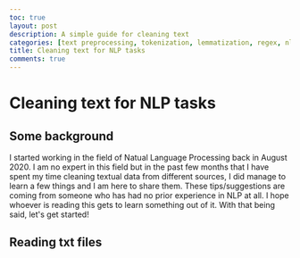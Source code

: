 ```yaml
---
toc: true
layout: post
description: A simple guide for cleaning text
categories: [text preprocessing, tokenization, lemmatization, regex, nltk]
title: Cleaning text for NLP tasks
comments: true
---
```


# Cleaning text for NLP tasks

## Some background

I started working in the field of Natual Language Processing back in August 2020. I am no expert in this field but in the past few months that I have spent my time cleaning textual data from different sources, I did manage to learn a few things and I am here to share them. These tips/suggestions are coming from someone who has had no prior experience in NLP at all. I hope whoever is reading this gets to learn something out of it. With that being said, let's get started!

## Reading txt files